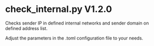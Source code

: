 check_internal.py V1.2.0
========================

Checks sender IP in defined internal networks and sender domain on defined address list.

Adjust the parameters in the .toml configuration file to your needs.
